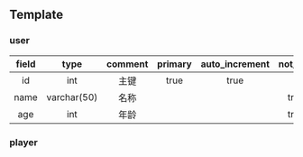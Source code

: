 ## Template

### user

| field |    type     | comment | primary | auto_increment | not_null | unique | default |
|:-----:|:-----------:|:-------:|:-------:|:--------------:|:--------:|:------:|:-------:|
|  id   |     int     |   主键    |  true   |      true      |          |        |         |
| name  | varchar(50) |   名称    |         |                |   true   |  true  |         |
|  age  |     int     |   年龄    |         |                |   true   |        |    0    |

### player